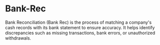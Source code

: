 # Bank-Rec
Bank Reconciliation (Bank Rec) is the process of matching a company's cash records with its bank statement to ensure accuracy. It helps identify discrepancies such as missing transactions, bank errors, or unauthorized withdrawals.
